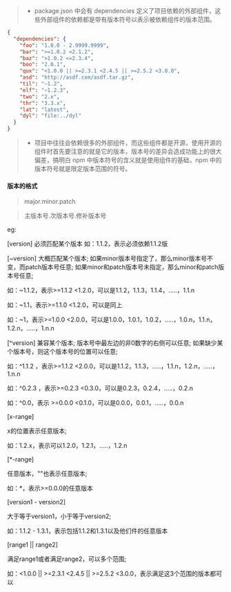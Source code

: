 > * package.json 中会有 dependencies 定义了项目依赖的外部组件，这些外部组件的依赖都是带有版本符号以表示被依赖组件的版本范围。

```json
{
  "dependencies": {
    "foo": "1.0.0 - 2.9999.9999",
    "bar": ">=1.0.2 <2.1.2",
    "baz": ">1.0.2 <=2.3.4",
    "boo": "2.0.1",
    "qux": "<1.0.0 || >=2.3.1 <2.4.5 || >=2.5.2 <3.0.0",
    "asd": "http://asdf.com/asdf.tar.gz",
    "til": "~1.2",
    "elf": "~1.2.3",
    "two": "2.x",
    "thr": "3.3.x",
    "lat": "latest",
    "dyl": "file:../dyl"
  }
}
```

> * 项目中往往会依赖很多的外部组件，而这些组件都是开源，使用开源的组件时首先要注意的就是它的版本，版本号的差异会造成功能上的很大偏差，搞明白 npm 中版本符号的含义就是使用组件的基础，npm 中的版本符号就是限定版本范围的符号。

#### 版本的格式

> major.minor.patch

> 主版本号.次版本号.修补版本号

eg:

[version]
必须匹配某个版本
如：1.1.2，表示必须依赖1.1.2版


[~version]
大概匹配某个版本;
如果minor版本号指定了，那么minor版本号不变，而patch版本号任意;
如果minor和patch版本号未指定，那么minor和patch版本号任意;

如：~1.1.2，表示>=1.1.2 <1.2.0，可以是1.1.2，1.1.3，1.1.4，.....，1.1.n 

如：~1.1，表示>=1.1.0 <1.2.0，可以是同上

如：~1，表示>=1.0.0 <2.0.0，可以是1.0.0，1.0.1，1.0.2，.....，1.0.n，1.1.n，1.2.n，.....，1.n.n

 

[^version]
兼容某个版本;
版本号中最左边的非0数字的右侧可以任意;
如果缺少某个版本号，则这个版本号的位置可以任意;

如：^1.1.2 ，表示>=1.1.2 <2.0.0，可以是1.1.2，1.1.3，.....，1.1.n，1.2.n，.....，1.n.n

如：^0.2.3 ，表示>=0.2.3 <0.3.0，可以是0.2.3，0.2.4，.....，0.2.n

如：^0.0，表示 >=0.0.0 <0.1.0，可以是0.0.0，0.0.1，.....，0.0.n

 

[x-range]

x的位置表示任意版本;

如：1.2.x，表示可以1.2.0，1.2.1，.....，1.2.n

 

[*-range]

任意版本，""也表示任意版本;

如：*，表示>=0.0.0的任意版本

 

[version1 - version2]

大于等于version1，小于等于version2;

如：1.1.2 - 1.3.1，表示包括1.1.2和1.3.1以及他们件的任意版本

 

[range1 || range2]

满足range1或者满足range2，可以多个范围;

如：<1.0.0 || >=2.3.1 <2.4.5 || >=2.5.2 <3.0.0，表示满足这3个范围的版本都可以
